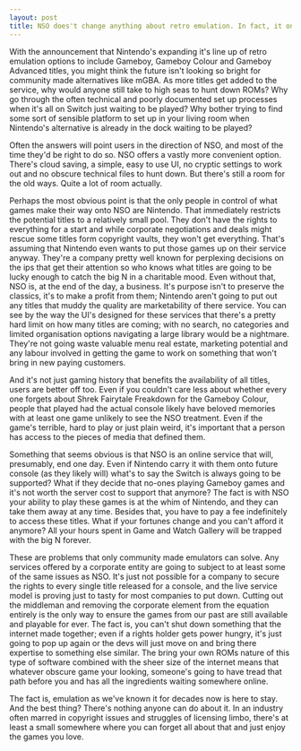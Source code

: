 ```yaml
---
layout: post
title: NSO does't change anything about retro emulation. In fact, it only makes the emulators we allready had more important than ever.
---
```


With the announcement that Nintendo's expanding it's line up of retro emulation options to include Gameboy, Gameboy Colour and Gameboy Advanced titles, you might think the future isn't looking so bright for community made alternatives like mGBA. As more titles get added to the service, why would anyone still take to high seas to hunt down ROMs? Why go through the often technical and poorly documented set up processes when it's all on Switch just waiting to be played? Why bother trying to find some sort of sensible platform to set up in your living room when Nintendo's alternative is already in the dock waiting to be played?

Often the answers will point users in the direction of NSO, and most of the time they'd be right to do so. NSO offers a vastly more convenient option. There's cloud saving, a simple, easy to use UI, no cryptic settings to work out and no obscure technical files to hunt down. But there's still a room for the old ways. Quite a lot of room actually.

Perhaps the most obvious point is that the only people in control of what games make their way onto NSO are Nintendo. That immediately restricts the potential titles to a relatively small pool. They don't have the rights to everything for a start and while corporate negotiations and deals might rescue some titles form copyright vaults, they won't get everything. That's assuming that Nintendo even wants to put those games up on their service anyway. They're a company pretty well known for perplexing decisions on the ips that get their attention so who knows what titles are going to be lucky enough to catch the big N in a charitable mood. Even without that, NSO is, at the end of the day, a business. It's purpose isn't to preserve the classics, it's to make a profit from them; Nintendo aren't going to put out any titles that muddy the quality are marketability of there service. You can see by the way the UI's designed for these services that there's a pretty hard limit on how many titles are coming; with no search, no categories and limited organisation options navigating a large library would be a nightmare. They're not going waste valuable menu real estate, marketing potential and any labour involved in getting the game to work on something that won't bring in new paying customers.

And it's not just gaming history that benefits the availability of all titles, users are better off too. Even if you couldn't care less about whether every one forgets about Shrek Fairytale Freakdown for the Gameboy Colour, people that played had the actual console likely have beloved memories with at least one game unlikely to see the NSO treatment. Even if the game's terrible, hard to play or just plain weird, it's important that a person has access to the pieces of media that defined them.

Something that seems obvious is that NSO is an online service that will, presumably, end one day. Even if Nintendo carry it with them onto future console (as they likely will) what's to say the Switch is always going to be supported? What if they decide that no-ones playing Gameboy games and it's not worth the server cost to support that anymore? The fact is with NSO your ability to play these games is at the whim of Nintendo, and they can take them away at any time. Besides that, you have to pay a fee indefinitely to access these titles. What if your fortunes change and you can't afford it anymore? All your hours spent in Game and Watch Gallery will be trapped with the big N forever.

These are problems that only community made emulators can solve. Any services offered by a corporate entity are going to subject to at least some of the same issues as NSO. It's just not possible for a company to secure the rights to every single title released for a console, and the live service model is proving just to tasty for most companies to put down. Cutting out the middleman and removing the corporate element from the equation entirely is the only way to ensure the games from our past are still available and playable for ever. The fact is, you can't shut down something that the internet made together; even if a rights holder gets power hungry, it's just going to pop up again or the devs will just move on and bring there expertise to something else similar. The bring your own ROMs nature of this type of software combined with the sheer size of the internet means that whatever obscure game your looking, someone's going to have tread that path before you and has all the ingredients waiting somewhere online. 

The fact is, emulation as we've known it for decades now is here to stay. And the best thing? There's nothing anyone can do about it. In an industry often marred in copyright issues and struggles of licensing limbo, there's at least a small somewhere where you can forget all about that and just enjoy the games you love. 